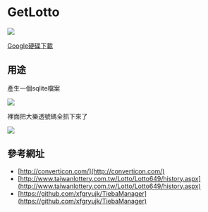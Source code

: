 # GetLotto

![](http://i.imgur.com/YGvED01.png)

[Google硬碟下載](https://drive.google.com/open?id=0BzUSEyOU2e3zVDcwRkIyZ1Z2ajA)

## 用途 ##

產生一個sqlite檔案

![](http://i.imgur.com/K3WRzfG.png)

裡面把大樂透號碼全抓下來了

![](http://i.imgur.com/hdzy09P.png)


## 參考網址 ##
- [http://converticon.com/](http://converticon.com/)
- [http://www.taiwanlottery.com.tw/Lotto/Lotto649/history.aspx](http://www.taiwanlottery.com.tw/Lotto/Lotto649/history.aspx)
- [https://github.com/xfgryujk/TiebaManager](https://github.com/xfgryujk/TiebaManager)


 
